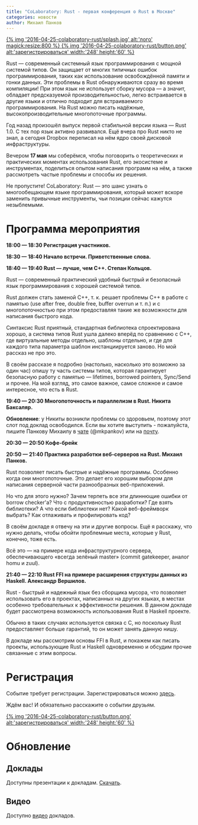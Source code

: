 ```yaml
---
title: "CoLaboratory: Rust - первая конференция о Rust в Москве"
categories: новости
author: Михаил Панков
---
```


<a href="https://laboratoriya-kasperskogo.timepad.ru/event/323535/">
{% img '2016-04-25-colaboratory-rust/splash.jpg' alt:'лого' magick:resize:800 %}
</a>

<a href="https://laboratoriya-kasperskogo.timepad.ru/event/323535/">
{% img '2016-04-25-colaboratory-rust/button.png' alt:'зарегистрироваться'
   width:'248' height:'60' %}
</a>

Rust — современный системный язык программирования с мощной системой типов. Он
защищает от многих типичных ошибок программирования, таких как использование
освобождённой памяти и гонки данных. Эти проблемы в Rust обнаруживаются сразу во
время компиляции! При этом язык не использует сборку мусора — а значит, обладает
предсказуемой производительностью, легко встраивается в другие языки и отлично
подходит для встраиваемого программирования. На Rust можно писать надёжные,
высокопроизводительные многопоточные программы.

Год назад произошёл выпуск первой стабильной версии языка — Rust 1.0. С тех пор
язык активно развивался. Ещё вчера про Rust никто не знал, а сегодня Dropbox
переписал на нём ядро своей дисковой инфраструктуры.

Вечером **17 мая** мы соберёмся, чтобы поговорить о теоретических и практических
моментах использования Rust, его экосистеме и инструментах, поделиться опытом
написания программ на нём, а также рассмотреть частые проблемы и способы их
решения.

Не пропустите! CoLaboratory: Rust — это шанс узнать о многообещающем языке
программирования, который может вскоре заменить привычные инструменты, чьи
позиции сейчас кажутся незыблемыми.

<!--cut-->

# Программа мероприятия

**18:00 — 18:30 Регистрация участников.**

**18:30 — 18:40 Начало встречи. Приветственные слова.**

**18:40 — 19:40 Rust — лучше, чем C++. Степан Кольцов.**

Rust — современный практический удобный быстрый и безопасный язык
программирования с хорошей системой типов.

Rust должен стать заменой C++, т. к. решает проблемы C++ в работе с памятью (use
after free, double free, buffer overrun и т. п.) и с многопоточностью при этом
предоставляя такие же возможности для написания быстрого кода.

Синтаксис Rust приятный, стандартная библиотека спроектирована хорошо, а система
типов Rust ушла далеко вперёд по сравнению с C++, где виртуальные методы
отдельно, шаблоны отдельно, и где для каждого типа параметра шаблон
инстанциируется заново. Но мой рассказ не про это.

В своём рассказе я подробно (настолько, насколько это возможно за один час)
опишу ту часть системы типов, которая гарантирует безопасную работу с памятью —
lifetimes, borrowed pointers, Sync/Send и прочее. На мой взгляд, это самое
важное, самое сложное и самое интересное, что есть в Rust.

**19:40 — 20:30 Многопоточность и параллелизм в Rust. Никита Баксаляр.**

**Обновление**: у Никиты возникли проблемы со здоровьем, поэтому этот слот под доклад
освободился. Если вы хотите выступить - пожалуйста, пишите Панкову Михаилу в 
[чате](https://gitter.im/ruRust/general) (@mkpankov) или на 
[почту](https://rustycrate.ru/contacts.html).

**20:30 — 20:50 Кофе-брейк**

**20:50 — 21:40 Практика разработки веб-серверов на Rust. Михаил Панков.**

Rust позволяет писать быстрые и надёжные программы. Особенно когда они
многопоточные. Это делает его хорошим выбором для написания серверной части
разнообразных веб-приложений.

Но что для этого нужно? Зачем терпеть все эти длиннющие ошибки от borrow
checker'а? Что с продуктивностью разработки? Где взять библиотеки? А что если
библиотеки нет? Какой веб-фреймворк выбрать? Как отлаживать и профилировать код?

В своём докладе я отвечу на эти и другие вопросы. Ещё я расскажу, что нужно
делать, чтобы обойти проблемные места, которые у Rust, конечно, тоже есть.

Всё это — на примере кода инфраструктурного сервера, обеспечивающего «всегда
зелёный master» (commit gatekeeper, аналог homu и zuul).

**21:40 — 22:10 Rust FFI на примере расширения структуры данных из Haskell.
Александр Вершилов.**

Rust - быстрый и надежный язык без сборщика мусора, что позволяет использовать
его в проектах, написанных на других языках, в местах особенно требовательных к
эффективности решения. В данном докладе будет рассмотрена возможность
использования Rust в Haskell проекте.

Обычно в таких случаях используется связка с C, но поскольку Rust предоставляет
больше гарантий, то он может занять данную нишу.

В докладе мы рассмотрим основы FFI в Rust, и покажем как писать проекты,
использующие Rust и Haskell одновременно и обсудим прочие связанные с этим
вопросы.

# Регистрация

Событие требует регистрации. Зарегистрироваться можно
[здесь](https://laboratoriya-kasperskogo.timepad.ru/event/323535/).

Ждём вас! И обязательно расскажите о событии друзьям.

<a href="https://laboratoriya-kasperskogo.timepad.ru/event/323535/">
{% img '2016-04-25-colaboratory-rust/button.png' alt:'зарегистрироваться'
   width:'248' height:'60' %}
</a>

# Обновление

## Доклады

Доступны презентации к докладам. [Скачать](https://rustycrate.ru/%D0%BD%D0%BE%D0%B2%D0%BE%D1%81%D1%82%D0%B8/2016/04/25/colaboratory-rust.html).

## Видео

Доступно [видео](https://www.youtube.com/playlist?list=PL2VfLXgokbzPTnJGQixiHErR1iQDTfobf) докладов.
